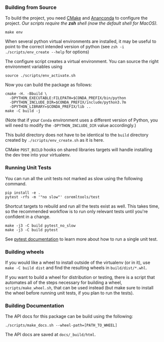 ### Building from Source

To build the project, you need [CMake](https://cmake.org) and [Ananconda](https://www.anaconda.com/) to configure the project.
*Our scripts require the **zsh** shell (now the default shell for MacOS).*

```shell
make env
```

When several python virtual environments are installed, it may be useful to
point to the correct intended version of python (see `zsh -i ./scripts/env_create --help` for
options)

The configure script creates a virtual environment. You can source the right
environment variables using

```
source ./scripts/env_activate.sh
```

Now you can build the package as follows:

```shell
cmake -H. -Bbuild \
  -DPYTHON_EXECUTABLE:FILEPATH=$CONDA_PREFIX/bin/python
  -DPYTHON_INCLUDE_DIR=$CONDA_PREFIX/include/python3.7m
  -DPYTHON_LIBRARY=$CONDA_PREFIX/lib ..
make -C build -j
```
(Note that if your `Conda` environment uses a different version of Python,
you will need to modify the `-DPYTHON_INCLUDE_DIR` value accordingly.)

This build directory does not have to be identical to the `build` directory
created by `./scripts/env_create.sh` as it is here.

CMake `POST_BUILD` hooks on shared libraries targets will handle installing the
dev tree into your virtualenv.

### Running Unit Tests

You can run all the unit tests not marked as slow using the following command.

```shell
pip install -e .
pytest -rfs -m '"no slow"' coremltools/test
```

Shortcut targets to rebuild and run all the tests exist as well.
This takes time, so the recommended workflow is to run only relevant tests until
you're confident in a change.

```shell
make -j3 -C build pytest_no_slow
make -j3 -C build pytest
```

See [pytest documentation](https://docs.pytest.org/en/latest/) to learn more
about how to run a single unit test.

### Building wheels
If you would like a wheel to install outside of the virtualenv (or in it), 
use `make -C build dist` and find the resulting wheels in `build/dist/*.whl`.

If you want to build a wheel for distribution or testing, there is a script
that automates all of the steps necessary for building a wheel,
`scripts/make_wheel.sh`, that can be used instead (but make sure to install the
wheel before running unit tests, if you plan to run the tests).

### Building Documentation

The API docs for this package can be build using the following:
```
./scripts/make_docs.sh --wheel-path=[PATH_TO_WHEEL]
```
The API docs are saved at `docs/_build/html`.
